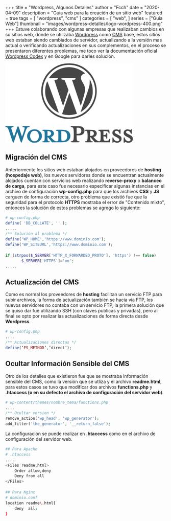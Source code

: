 +++
title = "Wordpress, Algunos Detalles"
author = "Fcch"
date = "2020-04-09"
description = "Guía web para la creación de un sitio web"
featured = true
tags = [
    "wordpress",
    "cms"
]
categories = [
    "web",
]
series = ["Guía Web"]
thumbnail = "images/wordpress-detalles/logo-wordpress-400.png"
+++
Estuve colaborando con algunas empresas que realizaban cambios en su sitios web, donde se utilizaba [Wordpress](https://wordpress.org/) como [CMS](https://es.wikipedia.org/wiki/Sistema_de_gesti%C3%B3n_de_contenidos) base, estos sitios web estaban siendo cambiados de servidor, actualizando a la versión mas actual o verificando actualizaciones en sus complementos, en el proceso se presentaron diferentes problemas, me toco ver la documentación oficial [Wordpress Codex](https://codex.wordpress.org/) y en Google para darles solución.

<!--more-->

![](/images/wordpress-detalles/logo-wordpress-400.png)

## Migración del CMS

Anteriormente los sitios web estaban alojados en proveedores de **hosting (hospedaje web)**, los nuevos servidores donde se encuentran actualmente alojados cuentan con servicios web realizando **reverse-proxy**  o **balanceo de carga**, para este caso fue necesario especificar algunas instancias en el archivo de configuración **wp-config.php** para que los archivos **CSS** y **JS** carguen de forma de correcta, otro problema que existió fue que la seguridad para el protocolo **HTTPS** mostraba el error de "Contenido mixto", entonces la solución de estos problemas se agrego lo siguiente:

```php
# wp-config.php
define( 'DB_COLLATE', '' );
.....
/** Solución al problema */
define('WP_HOME','https://www.dominio.com');
define('WP_SITEURL','https://www.dominio.com');

if (strpos($_SERVER['HTTP_X_FORWARDED_PROTO'], 'https') !== false)
       $_SERVER['HTTPS']='on';
.....
```

## Actualización del CMS

Como es normal los proveedores de **hosting** facilitan un servicio FTP para subir archivos, la forma de actualización también se hacia via FTP, los nuevos servidores no contaba con un servicio FTP, la primera solución que se quiso dar fue utilizando SSH (con claves publicas y privadas), pero al final se opto por realizar las actualizaciones de forma directa desde **Wordpress**.

```php
# wp-config.php
....
/** Actualizaciones directas */
define(‘FS_METHOD’,’direct’);
```

## Ocultar Información Sensible  del CMS

Otro de los detalles que existieron fue que se mostraba información sensible del CMS, como la versión que se utliza y el archivo **readme.html**, para estos casos se tuvo que modificar dos archivos **functions.php** y **.htaccess (o en su defecto el archivo de configuración del servidor web)**.

```php
# wp-content/themes/nombre_tema/functions.php
....
/** Ocultar version */
remove_action('wp_head', 'wp_generator');
add_filter('the_generator', '__return_false');
```

La configuración se puede realizar en **.htaccess** como en el archivo de configuración del servidor web.

```bash
## Para Apache
# .htaccess
....
<Files readme.html>
	Order allow,deny
	Deny from all
</Files>

## Para Nginx
# dominio.conf
location readme\.html{
	deny  all;
}
```